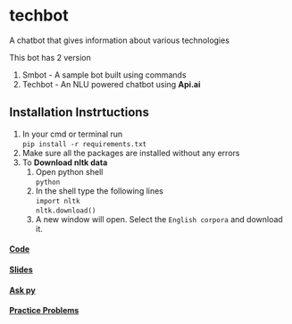 # techbot
A chatbot that gives information about various technologies

This bot has 2 version 
1. Smbot - A sample bot built using commands
2. Techbot - An NLU powered chatbot using **Api.ai**

## Installation Instrtuctions

1. In your cmd or terminal run  
    `pip install -r requirements.txt`
2. Make sure all the packages are installed without any errors
3. To **Download nltk data**
   1. Open python shell  
     `python`
   2. In the shell type the following lines  
      `import nltk`  
      `nltk.download()`
   3. A new window will open. Select the `English corpora` and download it.
   
#### [Code](https://github.com/bhavaniravi/techbot)

#### [Slides](https://docs.google.com/presentation/d/1FQ--Tn-Px6I3ygsgPtsWErs1-EFux7DqAyijCgLzu3U/edit?usp=sharing)

#### [Ask py](https://goo.gl/forms/TBL2MaMNR8DNgoRk2)

#### [Practice Problems](https://docs.google.com/document/d/1QOs0xdyo6PNOx448QK7-m54e52m33LGTCv16MbIvMlI/edit?usp=sharing)



